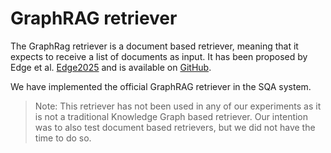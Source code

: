 # GraphRAG retriever


The GraphRag retriever is a document based retriever, meaning that it expects to receive a list of documents as input. It has been proposed by Edge et al. [Edge2025](https://arxiv.org/pdf/2404.16130) and is available on [GitHub](https://github.com/microsoft/graphrag).

We have implemented the official GraphRAG retriever in the SQA system.

> Note: This retriever has not been used in any of our experiments as it is not a traditional Knowledge Graph based retriever. Our intention was to also test document based retrievers, but we did not have the time to do so.